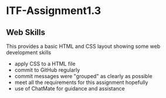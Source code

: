 # ITF-Assignment1.3

## Web Skills

This provides a basic HTML and CSS layout showing some web development skills
- apply CSS to a HTML file
- commit to GitHub regularly
- commit messages were "grouped" as clearly as possible
- meet all the requirements for this assignment hopefully
- use of ChatMate for guidance and assistance
